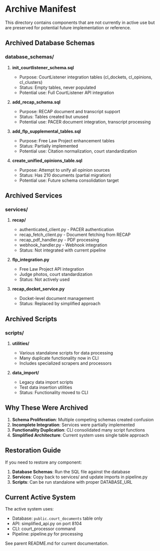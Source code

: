 # Archive Manifest

This directory contains components that are not currently in active use but are preserved for potential future implementation or reference.

## Archived Database Schemas

### database_schemas/

1. **init_courtlistener_schema.sql**
   - Purpose: CourtListener integration tables (cl_dockets, cl_opinions, cl_clusters)
   - Status: Empty tables, never populated
   - Potential use: Full CourtListener API integration

2. **add_recap_schema.sql**
   - Purpose: RECAP document and transcript support
   - Status: Tables created but unused
   - Potential use: PACER document integration, transcript processing

3. **add_flp_supplemental_tables.sql**
   - Purpose: Free Law Project enhancement tables
   - Status: Partially implemented
   - Potential use: Citation normalization, court standardization

4. **create_unified_opinions_table.sql**
   - Purpose: Attempt to unify all opinion sources
   - Status: Has 210 documents (partial migration)
   - Potential use: Future schema consolidation target

## Archived Services

### services/

1. **recap/**
   - authenticated_client.py - PACER authentication
   - recap_fetch_client.py - Document fetching from RECAP
   - recap_pdf_handler.py - PDF processing
   - webhook_handler.py - Webhook integration
   - Status: Not integrated with current pipeline

2. **flp_integration.py**
   - Free Law Project API integration
   - Judge photos, court standardization
   - Status: Not actively used

3. **recap_docket_service.py**
   - Docket-level document management
   - Status: Replaced by simplified approach

## Archived Scripts

### scripts/

1. **utilities/**
   - Various standalone scripts for data processing
   - Many duplicate functionality now in CLI
   - Includes specialized scrapers and processors

2. **data_import/**
   - Legacy data import scripts
   - Test data insertion utilities
   - Status: Functionality moved to CLI

## Why These Were Archived

1. **Schema Proliferation**: Multiple competing schemas created confusion
2. **Incomplete Integration**: Services were partially implemented
3. **Functionality Duplication**: CLI consolidated many script functions
4. **Simplified Architecture**: Current system uses single table approach

## Restoration Guide

If you need to restore any component:

1. **Database Schemas**: Run the SQL file against the database
2. **Services**: Copy back to services/ and update imports in pipeline.py
3. **Scripts**: Can be run standalone with proper DATABASE_URL

## Current Active System

The active system uses:
- Database: `public.court_documents` table only
- API: simplified_api.py on port 8104
- CLI: court_processor command
- Pipeline: pipeline.py for processing

See parent README.md for current documentation.
